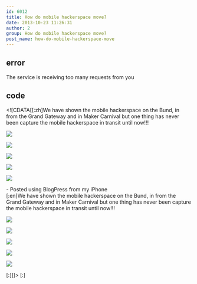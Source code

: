 ```yaml
---
id: 6012
title: How do mobile hackerspace move?
date: 2013-10-23 11:26:31
author: 2
group: How do mobile hackerspace move?
post_name: how-do-mobile-hackerspace-move
---
```


## error
The service is receiving too many requests from you

## code
 <!\[CDATA\[\[:zh\]We have shown the mobile hackerspace on the Bund, in from the Grand Gateway and in Maker Carnival but one thing has never been capture the mobile hackerspace in transit until now!!!  
  
[![](http://139.162.84.35/wp-content/uploads/2013/10/F3FB5A8E-756B-4B83-B34A-01C5EE3BB3831382498437.982384.jpg)](http://139.162.84.35/wp-content/uploads/2013/10/F3FB5A8E-756B-4B83-B34A-01C5EE3BB3831382498437.982384.jpg)
  
  
[![](http://139.162.84.35/wp-content/uploads/2013/10/0C6A774A-5E33-4CEA-B42C-1489544C09501382498440.223115.jpg)](http://139.162.84.35/wp-content/uploads/2013/10/0C6A774A-5E33-4CEA-B42C-1489544C09501382498440.223115.jpg)
  
  
[![](http://139.162.84.35/wp-content/uploads/2013/10/6216356C-C586-4DB9-91D5-4B71FF8F17811382498441.965539.jpg)](http://139.162.84.35/wp-content/uploads/2013/10/6216356C-C586-4DB9-91D5-4B71FF8F17811382498441.965539.jpg)
  
  
[![](http://139.162.84.35/wp-content/uploads/2013/10/0DEF785A-2D02-4E95-88FC-03D1FB2F12861382498444.103633.jpg)](http://139.162.84.35/wp-content/uploads/2013/10/0DEF785A-2D02-4E95-88FC-03D1FB2F12861382498444.103633.jpg)
  
  
[![](http://139.162.84.35/wp-content/uploads/2013/10/516F69A9-A436-43B2-91E8-3A80D3BB63801382498445.192599.jpg)](http://139.162.84.35/wp-content/uploads/2013/10/516F69A9-A436-43B2-91E8-3A80D3BB63801382498445.192599.jpg)

  
\- Posted using BlogPress from my iPhone  
\[:en\]We have shown the mobile hackerspace on the Bund, in from the Grand Gateway and in Maker Carnival but one thing has never been capture the mobile hackerspace in transit until now!!!

[![](http://139.162.84.35/wp-content/uploads/2013/10/F3FB5A8E-756B-4B83-B34A-01C5EE3BB3831382498437.982384.jpg)](http://139.162.84.35/wp-content/uploads/2013/10/F3FB5A8E-756B-4B83-B34A-01C5EE3BB3831382498437.982384.jpg)

[![](http://139.162.84.35/wp-content/uploads/2013/10/0C6A774A-5E33-4CEA-B42C-1489544C09501382498440.223115.jpg)](http://139.162.84.35/wp-content/uploads/2013/10/0C6A774A-5E33-4CEA-B42C-1489544C09501382498440.223115.jpg)

[![](http://139.162.84.35/wp-content/uploads/2013/10/6216356C-C586-4DB9-91D5-4B71FF8F17811382498441.965539.jpg)](http://139.162.84.35/wp-content/uploads/2013/10/6216356C-C586-4DB9-91D5-4B71FF8F17811382498441.965539.jpg)

[![](http://139.162.84.35/wp-content/uploads/2013/10/0DEF785A-2D02-4E95-88FC-03D1FB2F12861382498444.103633.jpg)](http://139.162.84.35/wp-content/uploads/2013/10/0DEF785A-2D02-4E95-88FC-03D1FB2F12861382498444.103633.jpg)

[![](http://139.162.84.35/wp-content/uploads/2013/10/516F69A9-A436-43B2-91E8-3A80D3BB63801382498445.192599.jpg)](http://139.162.84.35/wp-content/uploads/2013/10/516F69A9-A436-43B2-91E8-3A80D3BB63801382498445.192599.jpg)

\[:\]\]\]> \[:\]
